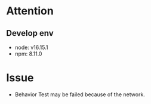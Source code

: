 # Attention
## Develop env
- node: v16.15.1
- npm: 8.11.0

# Issue
- Behavior Test may be failed because of the network.
